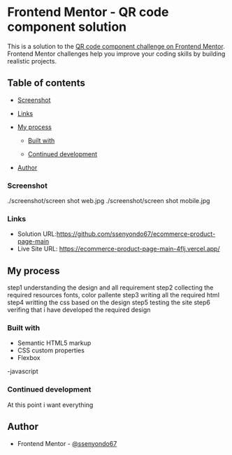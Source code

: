 # Frontend Mentor - QR code component solution

This is a solution to the [QR code component challenge on Frontend Mentor](https://www.frontendmentor.io/challenges/qr-code-component-iux_sIO_H). Frontend Mentor challenges help you improve your coding skills by building realistic projects. 

## Table of contents


  - [Screenshot](#screenshot)
  - [Links](#links)
- [My process](#my-process)
  - [Built with](#built-with)
  
  - [Continued development](#continued-development)
  
- [Author](#author)



### Screenshot

./screenshot/screen shot web.jpg
./screenshot/screen shot mobile.jpg

### Links

- Solution URL:https://github.com/ssenyondo67/ecommerce-product-page-main
- Live Site URL: https://ecommerce-product-page-main-4flj.vercel.app/

## My process

step1 understanding the design and all requirement
step2 collecting the required resources fonts, color pallente
step3 writing all the required html 
step4 writting the css based on the design
step5 testing the site
step6 verifing that i have developed the required design

### Built with

- Semantic HTML5 markup
- CSS custom properties
- Flexbox

-javascript

### Continued development
 At this point i want everything

## Author


- Frontend Mentor - [@ssenyondo67](https://www.frontendmentor.io/profile/ssenyondo67)



